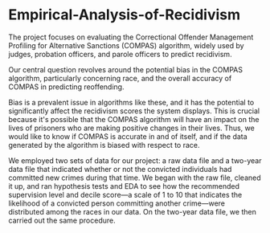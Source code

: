 # Empirical-Analysis-of-Recidivism
The project focuses on evaluating the Correctional Offender Management Profiling for Alternative Sanctions (COMPAS) algorithm, widely used by judges, probation officers, and parole officers to predict recidivism. 

Our central question revolves around the potential bias in the COMPAS algorithm, particularly concerning race, and the overall accuracy of COMPAS in predicting reoffending. 

Bias is a prevalent issue in algorithms like these, and it has the potential to significantly affect the recidivism scores the system displays. This is crucial because it's possible that the COMPAS algorithm will have an impact on the lives of prisoners who are making positive changes in their lives. Thus, we would like to know if COMPAS is accurate in and of itself, and if the data generated by the algorithm is biased with respect to race.


We employed two sets of data for our project: a raw data file and a two-year data file that indicated whether or not the convicted individuals had committed new crimes during that time.
We began with the raw file, cleaned it up, and ran hypothesis tests and EDA to see how the recommended supervision level and decile score—a scale of 1 to 10 that indicates the likelihood of a convicted person committing another crime—were distributed among the races in our data. On the two-year data file, we then carried out the same procedure.
